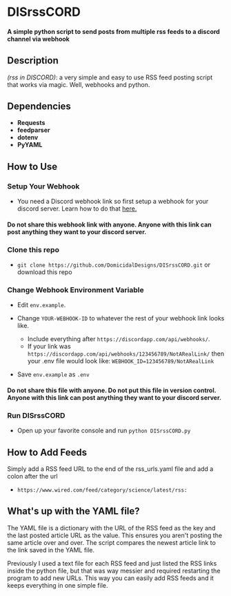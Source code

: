# DISrssCORD
#### A simple python script to send posts from multiple rss feeds to a discord channel via webhook 
## Description

*(rss in DISCORD)*: a very simple and easy to use RSS feed posting script that works via magic. Well, webhooks and python.

## Dependencies
* **Requests**
* **feedparser**
* **dotenv**
* **PyYAML**

## How to Use
### Setup Your Webhook
* You need a Discord webhook link so first setup a webhook for your discord server. Learn how to do that [here.](https://support.discord.com/hc/en-us/articles/228383668-Intro-to-Webhooks)
#### Do not share this webhook link with anyone. Anyone with this link can post anything they want to your discord server.
### Clone this repo
* `git clone https://github.com/DomicidalDesigns/DISrssCORD.git` or download this repo
### Change Webhook Environment Variable
* Edit `env.example`.
* Change `YOUR-WEBHOOK-ID` to whatever the rest of your webhook link looks like.
  * Include everything after `https://discordapp.com/api/webhooks/`.
  * If your link was `https://discordapp.com/api/webhooks/123456789/NotARealLink/` then your .env file would look like: ```WEBHOOK_ID=123456789/NotARealLink```

* Save `env.example` as `.env`
#### Do not share this file with anyone. Do not put this file in version control. Anyone with this link can post anything they want to your discord server.
### Run DISrssCORD
* Open up your favorite console and run `python DISrssCORD.py`

## How to Add Feeds
Simply add a RSS feed URL to the end of the rss_urls.yaml file and add a colon after the url
* `https://www.wired.com/feed/category/science/latest/rss:`

## What's up with the YAML file?
The YAML file is a dictionary with the URL of the RSS feed as the key and the last posted article URL as the value. This ensures you aren't posting the same article over and over. The script compares the newest article link to the link saved in the YAML file.

Previously I used a text file for each RSS feed and just listed the RSS links inside the python file, but that was way messier and required restarting the program to add new URLs. This way you can easily add RSS feeds and it keeps everything in one simple file.
